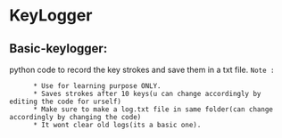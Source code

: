 # KeyLogger #

## Basic-keylogger: ##
  python code to record the key strokes and save them in a txt file.
    ``` Note : ```
   
          * Use for learning purpose ONLY. 
          * Saves strokes after 10 keys(u can change accordingly by editing the code for urself)
          * Make sure to make a log.txt file in same folder(can change accordingly by changing the code)
          * It wont clear old logs(its a basic one).
   
